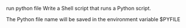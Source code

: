 run python file
Write a Shell script that runs a Python script.

The Python file name will be saved in the environment variable $PYFILE
